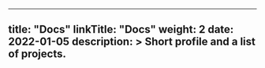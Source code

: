 
---
title: "Docs"
linkTitle: "Docs"
weight: 2
date: 2022-01-05
description: >
  Short profile and a list of projects.
---
